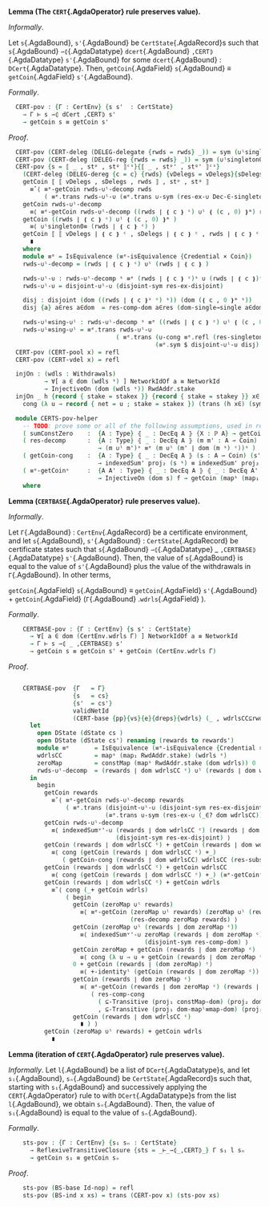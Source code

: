 <!--
```agda

{-# OPTIONS --safe #-}

open import Ledger.Conway.Specification.Gov.Base

module Ledger.Conway.Specification.Certs.Properties.PoVLemmas (gs : _) (open GovStructure gs) where

open import Ledger.Conway.Specification.Certs gs
open import Ledger.Conway.Specification.Gov.Actions gs hiding (yes; no)
open import Ledger.Prelude

open import Axiom.Set.Properties th

open import Algebra using (CommutativeMonoid)
open import Data.Maybe.Properties
open import Data.Nat.Properties using (+-0-monoid; +-0-commutativeMonoid; +-identityʳ; +-identityˡ)
open import Relation.Binary using (IsEquivalence)
open import Relation.Nullary.Decidable
open import Tactic.ReduceDec

open Computational ⦃...⦄

open import stdlib-meta.Tactic.GenError using (genErrors)

open CertState

private variable
  dCert : DCert
  l : List DCert
  A A' B : Type
instance
  _ = +-0-monoid

getCoin-singleton : ⦃ _ : DecEq A ⦄ {(a , c) : A × Coin} → indexedSumᵛ' id ❴ (a , c) ❵ ≡ c
getCoin-singleton = indexedSum-singleton' {M = Coin} (finiteness _)

∪ˡsingleton∈dom :  ⦃ _ : DecEq A ⦄ (m : A ⇀ Coin) {(a , c) : A × Coin}
                → a ∈ dom m → getCoin (m ∪ˡ ❴ (a , c) ❵ᵐ) ≡ getCoin m
∪ˡsingleton∈dom m {(a , c)} a∈dom = ≡ᵉ-getCoin (m ∪ˡ ❴ (a , c) ❵) m (singleton-∈-∪ˡ {m = m} a∈dom)

module _  ( indexedSumᵛ'-∪ :  {A : Type} ⦃ _ : DecEq A ⦄ (m m' : A ⇀ Coin)
                              → disjoint (dom m) (dom m')
                              → getCoin (m ∪ˡ m') ≡ getCoin m + getCoin m' )
  where
  open ≡-Reasoning
  open Equivalence

  ∪ˡsingleton∉dom :  ⦃ _ : DecEq A ⦄ (m : A ⇀ Coin) {(a , c) : A × Coin}
                   → a ∉ dom m → getCoin (m ∪ˡ ❴ (a , c) ❵ᵐ) ≡ getCoin m + c
  ∪ˡsingleton∉dom m {(a , c)} a∉dom = begin
    getCoin (m ∪ˡ ❴ a , c ❵ᵐ)
      ≡⟨ indexedSumᵛ'-∪ m ❴ a , c ❵ᵐ
         ( λ x y → a∉dom (subst (_∈ dom m) (from ∈-dom-singleton-pair y) x) ) ⟩
    getCoin m + getCoin ❴ a , c ❵ᵐ
      ≡⟨ cong (getCoin m +_) getCoin-singleton ⟩
    getCoin m + c
      ∎

  ∪ˡsingleton0≡ : ⦃ _ : DecEq A ⦄ → (m : A ⇀ Coin) {a : A} → getCoin (m ∪ˡ ❴ (a , 0) ❵ᵐ) ≡ getCoin m
  ∪ˡsingleton0≡ m {a} with a ∈? dom m
  ... | yes a∈dom = ∪ˡsingleton∈dom m a∈dom
  ... | no a∉dom = trans (∪ˡsingleton∉dom m a∉dom) (+-identityʳ (getCoin m))
```
-->


**Lemma (The `CERT`{.AgdaOperator} rule preserves value).**

*Informally*.

Let `s`{.AgdaBound}, `s'`{.AgdaBound} be `CertState`{.AgdaRecord}s such that
`s`{.AgdaBound} `⇀⦇`{.AgdaDatatype} `dcert`{.AgdaBound} `,CERT⦈`{.AgdaDatatype} `s'`{.AgdaBound} for
some `dcert`{.AgdaBound} : `DCert`{.AgdaDatatype}. Then,
`getCoin`{.AgdaField} `s`{.AgdaBound} $≡$ `getCoin`{.AgdaField} `s'`{.AgdaBound}.

*Formally*.

```agda
  CERT-pov : {Γ : CertEnv} {s s'  : CertState}
    → Γ ⊢ s ⇀⦇ dCert ,CERT⦈ s'
    → getCoin s ≡ getCoin s'
```

*Proof*.

```agda
  CERT-pov (CERT-deleg (DELEG-delegate {rwds = rwds} _)) = sym (∪ˡsingleton0≡ rwds)
  CERT-pov (CERT-deleg (DELEG-reg {rwds = rwds} _)) = sym (∪ˡsingleton0≡ rwds)
  CERT-pov {s = ⟦ _ , stᵖ , stᵍ ⟧ᶜˢ}{⟦ _ , stᵖ' , stᵍ' ⟧ᶜˢ}
    (CERT-deleg (DELEG-dereg {c = c} {rwds} {vDelegs = vDelegs}{sDelegs} x)) = begin
    getCoin ⟦ ⟦ vDelegs , sDelegs , rwds ⟧ , stᵖ , stᵍ ⟧
      ≡˘⟨ ≡ᵉ-getCoin rwds-∪ˡ-decomp rwds
          ( ≡ᵉ.trans rwds-∪ˡ-∪ (≡ᵉ.trans ∪-sym (res-ex-∪ Dec-∈-singleton)) ) ⟩
    getCoin rwds-∪ˡ-decomp
      ≡⟨ ≡ᵉ-getCoin rwds-∪ˡ-decomp ((rwds ∣ ❴ c ❵ ᶜ) ∪ˡ ❴ (c , 0) ❵ᵐ) rwds-∪ˡ≡sing-∪ˡ  ⟩
    getCoin ((rwds ∣ ❴ c ❵ ᶜ) ∪ˡ ❴ (c , 0) ❵ᵐ )
      ≡⟨ ∪ˡsingleton0≡ (rwds ∣ ❴ c ❵ ᶜ) ⟩
    getCoin ⟦ ⟦ vDelegs ∣ ❴ c ❵ ᶜ , sDelegs ∣ ❴ c ❵ ᶜ , rwds ∣ ❴ c ❵ ᶜ ⟧ , stᵖ' , stᵍ' ⟧
      ∎
    where
    module ≡ᵉ = IsEquivalence (≡ᵉ-isEquivalence {Credential × Coin})
    rwds-∪ˡ-decomp = (rwds ∣ ❴ c ❵ ᶜ) ∪ˡ (rwds ∣ ❴ c ❵ )

    rwds-∪ˡ-∪ : rwds-∪ˡ-decomp ˢ ≡ᵉ (rwds ∣ ❴ c ❵ ᶜ)ˢ ∪ (rwds ∣ ❴ c ❵)ˢ
    rwds-∪ˡ-∪ = disjoint-∪ˡ-∪ (disjoint-sym res-ex-disjoint)

    disj : disjoint (dom ((rwds ∣ ❴ c ❵ˢ ᶜ) ˢ)) (dom (❴ c , 0 ❵ᵐ ˢ))
    disj {a} a∈res a∈dom  = res-comp-dom a∈res (dom-single→single a∈dom)

    rwds-∪ˡ≡sing-∪ˡ : rwds-∪ˡ-decomp ˢ ≡ᵉ ((rwds ∣ ❴ c ❵ ᶜ) ∪ˡ ❴ (c , 0) ❵ᵐ )ˢ
    rwds-∪ˡ≡sing-∪ˡ = ≡ᵉ.trans rwds-∪ˡ-∪
                              ( ≡ᵉ.trans (∪-cong ≡ᵉ.refl (res-singleton'{m = rwds} x))
                                         (≡ᵉ.sym $ disjoint-∪ˡ-∪ disj) )
  CERT-pov (CERT-pool x) = refl
  CERT-pov (CERT-vdel x) = refl

  injOn : (wdls : Withdrawals)
          → ∀[ a ∈ dom (wdls ˢ) ] NetworkIdOf a ≡ NetworkId
          → InjectiveOn (dom (wdls ˢ)) RwdAddr.stake
  injOn _ h {record { stake = stakex }} {record { stake = stakey }} x∈ y∈ refl =
    cong (λ u → record { net = u ; stake = stakex }) (trans (h x∈) (sym (h y∈)))

  module CERTS-pov-helper
    -- TODO: prove some or all of the following assumptions, used in roof of `CERTBASE-pov`.
    ( sumConstZero    :  {A : Type} ⦃ _ : DecEq A ⦄ {X : ℙ A} → getCoin (constMap X 0) ≡ 0 )
    ( res-decomp      :  {A : Type} ⦃ _ : DecEq A ⦄ (m m' : A ⇀ Coin)
                         → (m ∪ˡ m')ˢ ≡ᵉ (m ∪ˡ (m' ∣ dom (m ˢ) ᶜ))ˢ )
    ( getCoin-cong    :  {A : Type} ⦃ _ : DecEq A ⦄ (s : A ⇀ Coin) (s' : ℙ (A × Coin)) → s ˢ ≡ᵉ s'
                         → indexedSum' proj₂ (s ˢ) ≡ indexedSum' proj₂ s' )
    ( ≡ᵉ-getCoinˢ     :  {A A' : Type} ⦃ _ : DecEq A ⦄ ⦃ _ : DecEq A' ⦄ (s : ℙ (A × Coin)) {f : A → A'}
                         → InjectiveOn (dom s) f → getCoin (mapˢ (map₁ f) s) ≡ getCoin s )
    where
```


**Lemma (`CERTBASE`{.AgdaOperator} rule preserves value).**

*Informally*.

Let `Γ`{.AgdaBound} : `CertEnv`{.AgdaRecord} be a certificate environment, and let
`s`{.AgdaBound}, `s'`{.AgdaBound} : `CertState`{.AgdaRecord} be certificate states such that
`s`{.AgdaBound} `⇀⦇`{.AgdaDatatype} \_ `,CERTBASE⦈`{.AgdaDatatype} `s'`{.AgdaBound}.
Then, the value of `s`{.AgdaBound} is equal to the value of `s'`{.AgdaBound} plus the
value of the withdrawals in `Γ`{.AgdaBound}.  In other terms,

`getCoin`{.AgdaField} `s`{.AgdaBound} $≡$ `getCoin`{.AgdaField} `s'`{.AgdaBound} + `getCoin`{.AgdaField} (`Γ`{.AgdaBound} .`wdrls`{.AgdaField} ).

*Formally*.

```agda
    CERTBASE-pov : {Γ : CertEnv} {s s' : CertState}
      → ∀[ a ∈ dom (CertEnv.wdrls Γ) ] NetworkIdOf a ≡ NetworkId
      → Γ ⊢ s ⇀⦇ _ ,CERTBASE⦈ s'
      → getCoin s ≡ getCoin s' + getCoin (CertEnv.wdrls Γ)
```

*Proof*.

```agda

    CERTBASE-pov  {Γ   = Γ}
                  {s   = cs}
                  {s'  = cs'}
                  validNetId
                  (CERT-base {pp}{vs}{e}{dreps}{wdrls} (_ , wdrlsCC⊆rwds)) =
      let
        open DState (dState cs )
        open DState (dState cs') renaming (rewards to rewards')
        module ≡ᵉ       = IsEquivalence (≡ᵉ-isEquivalence {Credential × Coin})
        wdrlsCC         = mapˢ (map₁ RwdAddr.stake) (wdrls ˢ)
        zeroMap         = constMap (mapˢ RwdAddr.stake (dom wdrls)) 0
        rwds-∪ˡ-decomp  = (rewards ∣ dom wdrlsCC ᶜ) ∪ˡ (rewards ∣ dom wdrlsCC)
      in
        begin
          getCoin rewards
            ≡˘⟨ ≡ᵉ-getCoin rwds-∪ˡ-decomp rewards
                ( ≡ᵉ.trans (disjoint-∪ˡ-∪ (disjoint-sym res-ex-disjoint))
                           (≡ᵉ.trans ∪-sym (res-ex-∪ (_∈? dom wdrlsCC))) ) ⟩
          getCoin rwds-∪ˡ-decomp
            ≡⟨ indexedSumᵛ'-∪ (rewards ∣ dom wdrlsCC ᶜ) (rewards ∣ dom wdrlsCC)
                              (disjoint-sym res-ex-disjoint) ⟩
          getCoin (rewards ∣ dom wdrlsCC ᶜ) + getCoin (rewards ∣ dom wdrlsCC )
            ≡⟨ cong (getCoin (rewards ∣ dom wdrlsCC ᶜ) +_)
               ( getCoin-cong (rewards ∣ dom wdrlsCC) wdrlsCC (res-subset{m = rewards} wdrlsCC⊆rwds) ) ⟩
          getCoin (rewards ∣ dom wdrlsCC ᶜ) + getCoin wdrlsCC
            ≡⟨ cong (getCoin (rewards ∣ dom wdrlsCC ᶜ) +_) (≡ᵉ-getCoinˢ (wdrls ˢ) (injOn wdrls validNetId)) ⟩
          getCoin (rewards ∣ dom wdrlsCC ᶜ) + getCoin wdrls
            ≡˘⟨ cong (_+ getCoin wdrls)
                ( begin
                  getCoin (zeroMap ∪ˡ rewards)
                    ≡⟨ ≡ᵉ-getCoin (zeroMap ∪ˡ rewards) (zeroMap ∪ˡ (rewards ∣ dom zeroMap ᶜ))
                                  (res-decomp zeroMap rewards) ⟩
                  getCoin (zeroMap ∪ˡ (rewards ∣ dom zeroMap ᶜ))
                    ≡⟨ indexedSumᵛ'-∪ zeroMap (rewards ∣ dom zeroMap ᶜ)
                                      (disjoint-sym res-comp-dom) ⟩
                  getCoin zeroMap + getCoin (rewards ∣ dom zeroMap ᶜ)
                    ≡⟨ cong (λ u → u + getCoin (rewards ∣ dom zeroMap ᶜ)) sumConstZero ⟩
                  0 + getCoin (rewards ∣ (dom zeroMap) ᶜ)
                    ≡⟨ +-identityˡ (getCoin (rewards ∣ dom zeroMap ᶜ)) ⟩
                  getCoin (rewards ∣ dom zeroMap ᶜ)
                    ≡⟨ ≡ᵉ-getCoin (rewards ∣ dom zeroMap ᶜ) (rewards ∣ dom wdrlsCC ᶜ)
                       ( res-comp-cong
                         ( ⊆-Transitive (proj₁ constMap-dom) (proj₂ dom-mapˡ≡map-dom)
                         , ⊆-Transitive (proj₁ dom-mapˡ≡map-dom) (proj₂ constMap-dom) ) ) ⟩
                  getCoin (rewards ∣ dom wdrlsCC ᶜ)
                    ∎ ) ⟩
          getCoin (zeroMap ∪ˡ rewards) + getCoin wdrls
            ∎
```

**Lemma (iteration of `CERT`{.AgdaOperator} rule preserves value).**

*Informally*. Let `l`{.AgdaBound} be a list of `DCert`{.AgdaDatatype}s, and let
`s₁`{.AgdaBound}, `sₙ`{.AgdaBound} be `CertState`{.AgdaRecord}s such that, starting
with `s₁`{.AgdaBound} and successively applying the `CERT`{.AgdaOperator} rule to with
`DCert`{.AgdaDatatype}s from the list `l`{.AgdaBound}, we obtain `sₙ`{.AgdaBound}.
Then, the value of `s₁`{.AgdaBound} is equal to the value of `sₙ`{.AgdaBound}.

*Formally*.

```agda
    sts-pov : {Γ : CertEnv} {s₁ sₙ : CertState}
      → ReflexiveTransitiveClosure {sts = _⊢_⇀⦇_,CERT⦈_} Γ s₁ l sₙ
      → getCoin s₁ ≡ getCoin sₙ
```

*Proof*.

```agda
    sts-pov (BS-base Id-nop) = refl
    sts-pov (BS-ind x xs) = trans (CERT-pov x) (sts-pov xs)
```
